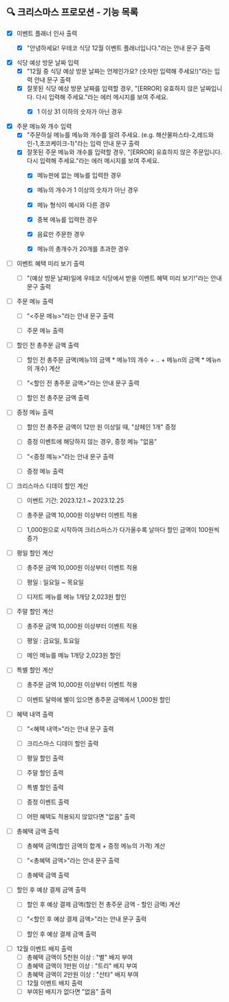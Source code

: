 ## 🔍 크리스마스 프로모션 - 기능 목록

- [x] 이벤트 플래너 인사 출력
  - [x] "안녕하세요! 우테코 식당 12월 이벤트 플래너입니다."라는 안내 문구 출력


- [x] 식당 예상 방문 날짜 입력
  - [x] "12월 중 식당 예상 방문 날짜는 언제인가요? (숫자만 입력해 주세요!)"라는 입력 안내 문구 출력
  - [x] 잘못된 식당 예상 방문 날짜를 입력할 경우, "[ERROR] 유효하지 않은 날짜입니다. 다시 입력해 주세요."라는 에러 메시지를 보여 주세요.
    - [x] 1 이상 31 이하의 숫자가 아닌 경우


- [x] 주문 메뉴와 개수 입력
  - [x] "주문하실 메뉴를 메뉴와 개수를 알려 주세요. (e.g. 해산물파스타-2,레드와인-1,초코케이크-1)"라는 입력 안내 문구 출력
  - [x] 잘못된 주문 메뉴와 개수를 입력할 경우, "[ERROR] 유효하지 않은 주문입니다. 다시 입력해 주세요."라는 에러 메시지를 보여 주세요.
    - [x] 메뉴판에 없는 메뉴를 입력한 경우
    - [x] 메뉴의 개수가 1 이상의 숫자가 아닌 경우
    - [x] 메뉴 형식이 예시와 다른 경우
    - [x] 중복 메뉴를 입력한 경우
    - [x] 음료만 주문한 경우
    - [x] 메뉴의 총개수가 20개를 초과한 경우


- [ ] 이벤트 혜택 미리 보기 출력
  - [ ] "(예상 방문 날짜)일에 우테코 식당에서 받을 이벤트 혜택 미리 보기!"라는 안내 문구 출력


- [ ] 주문 메뉴 출력
  - [ ] "<주문 메뉴>"라는 안내 문구 출력
  - [ ] 주문 메뉴 출력


- [ ] 할인 전 총주문 금액 출력
  - [ ] 할인 전 총주문 금액(메뉴1의 금액 * 메뉴1의 개수 + .. + 메뉴n의 금액 * 메뉴n의 개수) 계산
  - [ ] "<할인 전 총주문 금액>"라는 안내 문구 출력
  - [ ] 할인 전 총주문 금액 출력


- [ ] 증정 메뉴 출력
  - [ ] 할인 전 총주문 금액이 12만 원 이상일 때, "샴페인 1개" 증정
  - [ ] 증정 이벤트에 해당하지 않는 경우, 증정 메뉴 "없음"
  - [ ] "<증정 메뉴>"라는 안내 문구 출력
  - [ ] 증정 메뉴 출력


- [ ] 크리스마스 디데이 할인 계산
  - [ ] 이벤트 기간: 2023.12.1 ~ 2023.12.25
  - [ ] 총주문 금액 10,000원 이상부터 이벤트 적용
  - [ ] 1,000원으로 시작하여 크리스마스가 다가올수록 날마다 할인 금액이 100원씩 증가


- [ ] 평일 할인 계산
  - [ ] 총주문 금액 10,000원 이상부터 이벤트 적용
  - [ ] 평일 : 일요일 ~ 목요일
  - [ ] 디저트 메뉴를 메뉴 1개당 2,023원 할인


- [ ] 주말 할인 계산
    - [ ] 총주문 금액 10,000원 이상부터 이벤트 적용
    - [ ] 평일 : 금요일, 토요일
    - [ ] 메인 메뉴를 메뉴 1개당 2,023원 할인


- [ ] 특별 할인 계산
  - [ ] 총주문 금액 10,000원 이상부터 이벤트 적용
  - [ ] 이벤트 달력에 별이 있으면 총주문 금액에서 1,000원 할인


- [ ] 혜택 내역 출력
  - [ ] "<혜택 내역>"라는 안내 문구 출력
  - [ ] 크리스마스 디데이 할인 출력
  - [ ] 평일 할인 출력
  - [ ] 주말 할인 출력
  - [ ] 특별 할인 출력
  - [ ] 증정 이벤트 출력
  - [ ] 어떤 혜택도 적용되지 않았다면 "없음" 출력


- [ ] 총혜택 금액 출력
  - [ ] 총혜택 금액(할인 금액의 합계 + 증정 메뉴의 가격) 계산
  - [ ] "<총혜택 금액>"라는 안내 문구 출력
  - [ ] 총혜택 금액 출력
  

- [ ] 할인 후 예상 결제 금액 출력
  - [ ] 할인 후 예상 결제 금액(할인 전 총주문 금액 - 할인 금액) 계산
  - [ ] "<할인 후 예상 결제 금액>"라는 안내 문구 출력
  - [ ] 할인 후 예상 결제 금액 출력


- [ ] 12월 이벤트 배지 출력
  - [ ] 총혜택 금액이 5천원 이상 : "별" 배지 부여
  - [ ] 총혜택 금액이 1만원 이상 : "트리" 배지 부여
  - [ ] 총혜택 금액이 2만원 이상 : "산타" 배지 부여
  - [ ] 12월 이벤트 배지 출력
  - [ ] 부여된 배지가 없다면 "없음" 출력